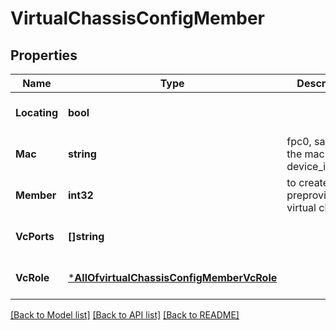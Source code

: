 # VirtualChassisConfigMember

## Properties
Name | Type | Description | Notes
------------ | ------------- | ------------- | -------------
**Locating** | **bool** |  | [optional] [default to null]
**Mac** | **string** | fpc0, same as the mac of device_id | [optional] [default to null]
**Member** | **int32** | to create a preprovisionned virtual chassis | [optional] [default to null]
**VcPorts** | **[]string** |  | [optional] [default to null]
**VcRole** | [***AllOfvirtualChassisConfigMemberVcRole**](AllOfvirtualChassisConfigMemberVcRole.md) |  | [optional] [default to null]

[[Back to Model list]](../README.md#documentation-for-models) [[Back to API list]](../README.md#documentation-for-api-endpoints) [[Back to README]](../README.md)

